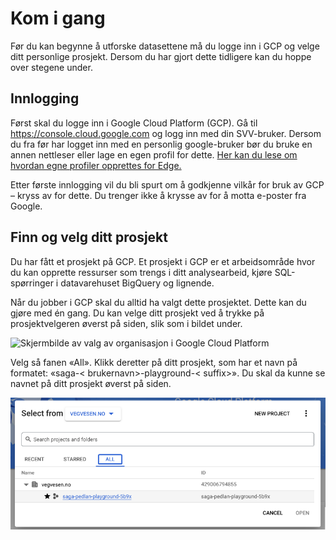 # Kom i gang

Før du kan begynne å utforske datasettene må du logge inn i GCP og velge ditt personlige prosjekt. Dersom du har gjort dette tidligere kan du hoppe over stegene under.

## Innlogging

Først skal du logge inn i Google Cloud Platform (GCP). Gå til https://console.cloud.google.com og logg inn med din SVV-bruker. Dersom du fra før har logget inn med en personlig google-bruker bør du bruke en annen nettleser eller lage en egen profil for dette. [Her kan du lese om hvordan egne profiler opprettes for Edge.](https://support.microsoft.com/en-us/topic/sign-in-and-create-multiple-profiles-in-microsoft-edge-df94e622-2061-49ae-ad1d-6f0e43ce6435)

Etter første innlogging vil du bli spurt om å godkjenne vilkår for bruk av GCP – kryss av for dette. Du trenger ikke å krysse av for å motta e-poster fra Google.

## Finn og velg ditt prosjekt

Du har fått et prosjekt på GCP. Et prosjekt i GCP er et arbeidsområde hvor du kan opprette ressurser som trengs i ditt analysearbeid, kjøre SQL-spørringer i datavarehuset BigQuery og lignende.

Når du jobber i GCP skal du alltid ha valgt dette prosjektet. Dette kan du gjøre med én gang. Du kan velge ditt prosjekt ved å trykke på prosjektvelgeren øverst på siden, slik som i bildet under.

![Skjermbilde av valg av organisasjon i Google Cloud Platform](img/onboarding-1.png)

Velg så fanen «All». Klikk deretter på ditt prosjekt, som har et navn på formatet: «saga-< brukernavn>-playground-< suffix>». Du skal da kunne se navnet på ditt prosjekt øverst på siden.

![Skjermbilde av valg av fanen "all".](img/onboarding-2.png)
